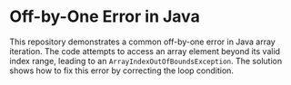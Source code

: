 # Off-by-One Error in Java

This repository demonstrates a common off-by-one error in Java array iteration.  The code attempts to access an array element beyond its valid index range, leading to an `ArrayIndexOutOfBoundsException`.  The solution shows how to fix this error by correcting the loop condition.